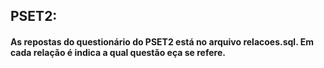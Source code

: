 ## PSET2:
#### As repostas do questionário do PSET2 está no arquivo **relacoes.sql**. Em cada relação é indica a qual questão eça se refere.
